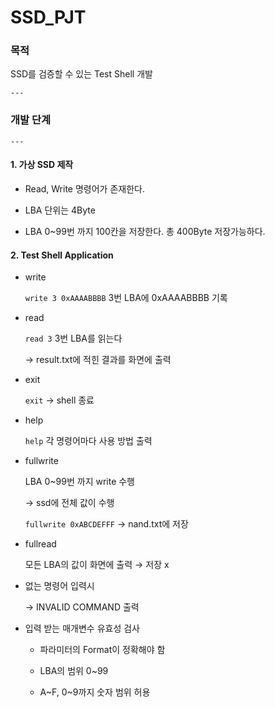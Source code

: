 # SSD_PJT

### 목적

<p> SSD를 검증할 수 있는 Test Shell 개발
    
    ---

### 개발 단계

    ---
    
#### 1. 가상 SSD 제작

- <p>Read, Write 명령어가 존재한다.</p>

- <p>LBA 단위는 4Byte</p>

- <p>LBA 0~99번 까지 100칸을 저장한다. 총 400Byte 저장가능하다.</p>

#### 2. Test Shell Application

- write
    
    `write 3 0xAAAABBBB` 3번 LBA에 0xAAAABBBB 기록
    
- read
    
    `read 3` 3번 LBA를 읽는다
    
    → result.txt에 적힌 결과를 화면에 출력
    
- exit
    
    `exit` → shell 종료
    
- help
    
    `help` 각 명령어마다 사용 방법 출력
    
- fullwrite
    
    LBA 0~99번 까지 write 수행
    
    → ssd에 전체 값이 수행
    
    `fullwrite 0xABCDEFFF` → nand.txt에 저장
    
- fullread
    
    모든 LBA의 값이 화면에 출력 → 저장 x
    
- 없는 명령어 입력시
    
    → INVALID COMMAND 출력
    
- 입력 받는 매개변수 유효성 검사

    - 파라미터의 Format이 정확해야 함
    
    - LBA의 범위 0~99
    
    - A~F, 0~9까지 숫자 범위 허용
